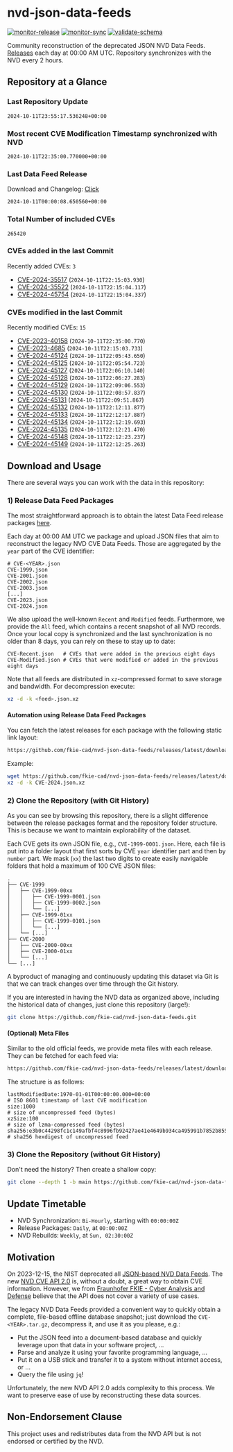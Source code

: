 # nvd-json-data-feeds

[![monitor-release](https://github.com/fkie-cad/nvd-json-data-feeds/actions/workflows/monitor_release.yml/badge.svg)](https://github.com/fkie-cad/nvd-json-data-feeds/actions/workflows/monitor_release.yml)
[![monitor-sync](https://github.com/fkie-cad/nvd-json-data-feeds/actions/workflows/monitor_sync.yml/badge.svg)](https://github.com/fkie-cad/nvd-json-data-feeds/actions/workflows/monitor_sync.yml)
[![validate-schema](https://github.com/fkie-cad/nvd-json-data-feeds/actions/workflows/validate_schema.yml/badge.svg)](https://github.com/fkie-cad/nvd-json-data-feeds/actions/workflows/validate_schema.yml)

Community reconstruction of the deprecated JSON NVD Data Feeds.
[Releases](https://github.com/fkie-cad/nvd-json-data-feeds/releases/latest) each day at 00:00 AM UTC.
Repository synchronizes with the NVD every 2 hours.

## Repository at a Glance

### Last Repository Update

```plain
2024-10-11T23:55:17.536248+00:00
```

### Most recent CVE Modification Timestamp synchronized with NVD

```plain
2024-10-11T22:35:00.770000+00:00
```

### Last Data Feed Release

Download and Changelog: [Click](https://github.com/fkie-cad/nvd-json-data-feeds/releases/latest)

```plain
2024-10-11T00:00:08.650560+00:00
```

### Total Number of included CVEs

```plain
265420
```

### CVEs added in the last Commit

Recently added CVEs: `3`

- [CVE-2024-35517](CVE-2024/CVE-2024-355xx/CVE-2024-35517.json) (`2024-10-11T22:15:03.930`)
- [CVE-2024-35522](CVE-2024/CVE-2024-355xx/CVE-2024-35522.json) (`2024-10-11T22:15:04.117`)
- [CVE-2024-45754](CVE-2024/CVE-2024-457xx/CVE-2024-45754.json) (`2024-10-11T22:15:04.337`)


### CVEs modified in the last Commit

Recently modified CVEs: `15`

- [CVE-2023-40158](CVE-2023/CVE-2023-401xx/CVE-2023-40158.json) (`2024-10-11T22:35:00.770`)
- [CVE-2023-4685](CVE-2023/CVE-2023-46xx/CVE-2023-4685.json) (`2024-10-11T22:15:03.733`)
- [CVE-2024-45124](CVE-2024/CVE-2024-451xx/CVE-2024-45124.json) (`2024-10-11T22:05:43.650`)
- [CVE-2024-45125](CVE-2024/CVE-2024-451xx/CVE-2024-45125.json) (`2024-10-11T22:05:54.723`)
- [CVE-2024-45127](CVE-2024/CVE-2024-451xx/CVE-2024-45127.json) (`2024-10-11T22:06:10.140`)
- [CVE-2024-45128](CVE-2024/CVE-2024-451xx/CVE-2024-45128.json) (`2024-10-11T22:06:27.283`)
- [CVE-2024-45129](CVE-2024/CVE-2024-451xx/CVE-2024-45129.json) (`2024-10-11T22:09:06.553`)
- [CVE-2024-45130](CVE-2024/CVE-2024-451xx/CVE-2024-45130.json) (`2024-10-11T22:08:57.837`)
- [CVE-2024-45131](CVE-2024/CVE-2024-451xx/CVE-2024-45131.json) (`2024-10-11T22:09:51.867`)
- [CVE-2024-45132](CVE-2024/CVE-2024-451xx/CVE-2024-45132.json) (`2024-10-11T22:12:11.877`)
- [CVE-2024-45133](CVE-2024/CVE-2024-451xx/CVE-2024-45133.json) (`2024-10-11T22:12:17.887`)
- [CVE-2024-45134](CVE-2024/CVE-2024-451xx/CVE-2024-45134.json) (`2024-10-11T22:12:19.693`)
- [CVE-2024-45135](CVE-2024/CVE-2024-451xx/CVE-2024-45135.json) (`2024-10-11T22:12:21.470`)
- [CVE-2024-45148](CVE-2024/CVE-2024-451xx/CVE-2024-45148.json) (`2024-10-11T22:12:23.237`)
- [CVE-2024-45149](CVE-2024/CVE-2024-451xx/CVE-2024-45149.json) (`2024-10-11T22:12:25.263`)


## Download and Usage

There are several ways you can work with the data in this repository:

### 1) Release Data Feed Packages

The most straightforward approach is to obtain the latest Data Feed release packages [here](https://github.com/fkie-cad/nvd-json-data-feeds/releases/latest).

Each day at 00:00 AM UTC we package and upload JSON files that aim to reconstruct the legacy NVD CVE Data Feeds.
Those are aggregated by the `year` part of the CVE identifier:

```
# CVE-<YEAR>.json
CVE-1999.json
CVE-2001.json
CVE-2002.json
CVE-2003.json
[...]
CVE-2023.json
CVE-2024.json
```

We also upload the well-known `Recent` and `Modified` feeds.
Furthermore, we provide the `All` feed, which contains a recent snapshot of all NVD records.
Once your local copy is synchronized and the last synchronization is no older than 8 days, you can rely on these to stay up to date:

```plain
CVE-Recent.json   # CVEs that were added in the previous eight days
CVE-Modified.json # CVEs that were modified or added in the previous eight days
```

Note that all feeds are distributed in `xz`-compressed format to save storage and bandwidth.
For decompression execute:

```sh
xz -d -k <feed>.json.xz
```

#### Automation using Release Data Feed Packages

You can fetch the latest releases for each package with the following static link layout:

```sh
https://github.com/fkie-cad/nvd-json-data-feeds/releases/latest/download/CVE-<YEAR>.json.xz
```

Example:

```sh
wget https://github.com/fkie-cad/nvd-json-data-feeds/releases/latest/download/CVE-2024.json.xz
xz -d -k CVE-2024.json.xz
```

### 2) Clone the Repository (with Git History)

As you can see by browsing this repository, there is a slight difference between the release packages format and the repository folder structure.
This is because we want to maintain explorability of the dataset.

Each CVE gets its own JSON file, e.g., `CVE-1999-0001.json`.
Here, each file is put into a folder layout that first sorts by CVE `year` identifier part and then by `number` part.
We mask (`xx`) the last two digits to create easily navigable folders that hold a maximum of 100 CVE JSON files:

```plain
.
├── CVE-1999
│   ├── CVE-1999-00xx
│   │   ├── CVE-1999-0001.json
│   │   ├── CVE-1999-0002.json
│   │   └── [...]
│   ├── CVE-1999-01xx
│   │   ├── CVE-1999-0101.json
│   │   └── [...]
│   └── [...]
├── CVE-2000
│   ├── CVE-2000-00xx
│   ├── CVE-2000-01xx
│   └── [...]
└── [...]
```

A byproduct of managing and continuously updating this dataset via Git is that we can track changes over time through the Git history.

If you are interested in having the NVD data as organized above, including the historical data of changes, just clone this repository (large!):

```sh
git clone https://github.com/fkie-cad/nvd-json-data-feeds.git
```

#### (Optional) Meta Files

Similar to the old official feeds, we provide meta files with each release. They can be fetched for each feed via:

```sh
https://github.com/fkie-cad/nvd-json-data-feeds/releases/latest/download/CVE-<YEAR>.meta
```

The structure is as follows:

```plain
lastModifiedDate:1970-01-01T00:00:00.000+00:00                          # ISO 8601 timestamp of last CVE modification
size:1000                                                               # size of uncompressed feed (bytes)
xzSize:100                                                              # size of lzma-compressed feed (bytes)
sha256:e3b0c44298fc1c149afbf4c8996fb92427ae41e4649b934ca495991b7852b855 # sha256 hexdigest of uncompressed feed
```

### 3) Clone the Repository (without Git History)

Don't need the history? Then create a shallow copy:

```sh
git clone --depth 1 -b main https://github.com/fkie-cad/nvd-json-data-feeds.git
```


## Update Timetable

* NVD Synchronization: `Bi-Hourly`, starting with `00:00:00Z`
* Release Packages: `Daily`, at `00:00:00Z`
* NVD Rebuilds: `Weekly`, at `Sun, 02:30:00Z`


## Motivation

On 2023-12-15, the NIST deprecated all [JSON-based NVD Data Feeds](https://nvd.nist.gov/vuln/data-feeds#divRetirementBanner-1).
The new [NVD CVE API 2.0](https://nvd.nist.gov/developers/vulnerabilities) is, without a doubt, a great way to obtain CVE information.
However, we from [Fraunhofer FKIE - Cyber Analysis and Defense](https://www.fkie.fraunhofer.de/en/departments/cad.html) believe that the API does not cover a variety of use cases.

The legacy NVD Data Feeds provided a convenient way to quickly obtain a complete, file-based offline database snapshot; just download the `CVE-<YEAR>.tar.gz`, decompress it, and use it as you please, e.g.:

- Put the JSON feed into a document-based database and quickly leverage upon that data in your software project, ...
- Parse and analyze it using your favorite programming language, ...
- Put it on a USB stick and transfer it to a system without internet access, or ...
- Query the file using `jq`!

Unfortunately, the new NVD API 2.0 adds complexity to this process.
We want to preserve ease of use by reconstructing these data sources.

## Non-Endorsement Clause

This project uses and redistributes data from the NVD API but is not endorsed or certified by the NVD.